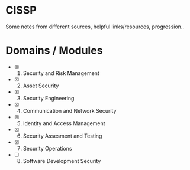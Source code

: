 # CISSP
Some notes from different sources, helpful links/resources, progression..

# Domains / Modules

- [x] 1. Security and Risk Management
- [x] 2. Asset Security
- [x] 3. Security Engineering
- [x] 4. Communication and Network Security
- [x] 5. Identity and Access Management
- [x] 6. Security Assesment and Testing
- [x] 7. Security Operations
- [ ] 8. Software Development Security
